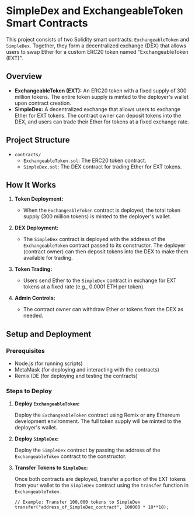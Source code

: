 # SimpleDex and ExchangeableToken Smart Contracts

This project consists of two Solidity smart contracts: `ExchangeableToken` and `SimpleDex`. Together, they form a decentralized exchange (DEX) that allows users to swap Ether for a custom ERC20 token named "ExchangeableToken (EXT)".

## Overview

- **ExchangeableToken (EXT):** An ERC20 token with a fixed supply of 300 million tokens. The entire token supply is minted to the deployer's wallet upon contract creation.
- **SimpleDex:** A decentralized exchange that allows users to exchange Ether for EXT tokens. The contract owner can deposit tokens into the DEX, and users can trade their Ether for tokens at a fixed exchange rate.

## Project Structure

- `contracts/`
  - `ExchangeableToken.sol`: The ERC20 token contract.
  - `SimpleDex.sol`: The DEX contract for trading Ether for EXT tokens.

## How It Works

1. **Token Deployment:**

   - When the `ExchangeableToken` contract is deployed, the total token supply (300 million tokens) is minted to the deployer's wallet.

2. **DEX Deployment:**

   - The `SimpleDex` contract is deployed with the address of the `ExchangeableToken` contract passed to its constructor. The deployer (contract owner) can then deposit tokens into the DEX to make them available for trading.

3. **Token Trading:**

   - Users send Ether to the `SimpleDex` contract in exchange for EXT tokens at a fixed rate (e.g., 0.0001 ETH per token).

4. **Admin Controls:**
   - The contract owner can withdraw Ether or tokens from the DEX as needed.

## Setup and Deployment

### Prerequisites

- Node.js (for running scripts)
- MetaMask (for deploying and interacting with the contracts)
- Remix IDE (for deploying and testing the contracts)

### Steps to Deploy

1. **Deploy `ExchangeableToken`:**

   Deploy the `ExchangeableToken` contract using Remix or any Ethereum development environment. The full token supply will be minted to the deployer's wallet.

2. **Deploy `SimpleDex`:**

   Deploy the `SimpleDex` contract by passing the address of the `ExchangeableToken` contract to the constructor.

3. **Transfer Tokens to `SimpleDex`:**

   Once both contracts are deployed, transfer a portion of the EXT tokens from your wallet to the `SimpleDex` contract using the `transfer` function in `ExchangeableToken`.

   ```solidity
   // Example: Transfer 100,000 tokens to SimpleDex
   transfer("address_of_SimpleDex_contract", 100000 * 10**18);
   ```
